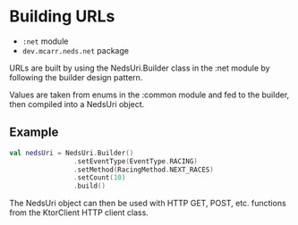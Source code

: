 # Building URLs

* `:net` module
* `dev.mcarr.neds.net` package

URLs are built by using the NedsUri.Builder class in the :net module by following the builder design pattern.

Values are taken from enums in the :common module and fed to the builder, then compiled into a NedsUri object.

## Example

```kotlin
val nedsUri = NedsUri.Builder()
                .setEventType(EventType.RACING)
                .setMethod(RacingMethod.NEXT_RACES)
                .setCount(10)
                .build()
```

The NedsUri object can then be used with HTTP GET, POST, etc. functions from the KtorClient HTTP client class.